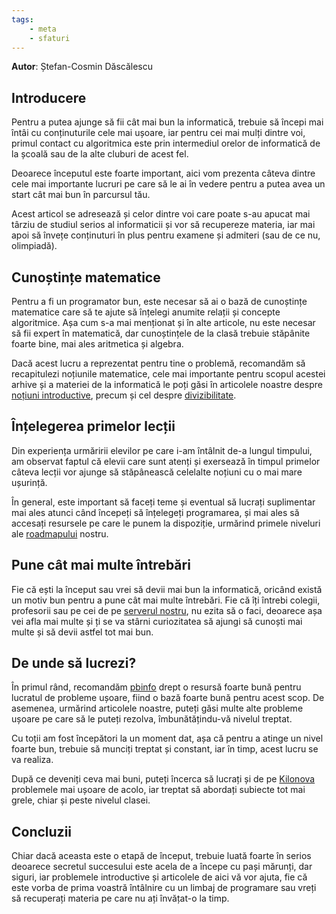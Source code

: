 ```yaml
---
tags:
    - meta
    - sfaturi
---
```


**Autor**: Ștefan-Cosmin Dăscălescu

## Introducere

Pentru a putea ajunge să fii cât mai bun la informatică, trebuie să începi mai
întâi cu conținuturile cele mai ușoare, iar pentru cei mai mulți dintre voi,
primul contact cu algoritmica este prin intermediul orelor de informatică de la
școală sau de la alte cluburi de acest fel.

Deoarece începutul este foarte important, aici vom prezenta câteva dintre cele
mai importante lucruri pe care să le ai în vedere pentru a putea avea un start
cât mai bun în parcursul tău.

Acest articol se adresează și celor dintre voi care poate s-au apucat mai târziu
de studiul serios al informaticii și vor să recupereze materia, iar mai apoi să
învețe conținuturi în plus pentru examene și admiteri (sau de ce nu, olimpiadă).

## Cunoștințe matematice

Pentru a fi un programator bun, este necesar să ai o bază de cunoștințe
matematice care să te ajute să înțelegi anumite relații și concepte algoritmice.
Așa cum s-a mai menționat și în alte articole, nu este necesar să fii expert în
matematică, dar cunoștințele de la clasă trebuie stăpânite foarte bine, mai ales
aritmetica și algebra.

Dacă acest lucru a reprezentat pentru tine o problemă, recomandăm să
recapitulezi noțiunile matematice, cele mai importante pentru scopul acestei
arhive și a materiei de la informatică le poți găsi în articolele noastre despre
[noțiuni introductive](https://edu.roalgo.ro/cppintro/basic-math/), precum și
cel despre [divizibilitate](https://edu.roalgo.ro/usor/divisibility/).

## Înțelegerea primelor lecții

Din experiența urmăririi elevilor pe care i-am întâlnit de-a lungul timpului, am
observat faptul că elevii care sunt atenți și exersează în timpul primelor
câteva lecții vor ajunge să stăpânească celelalte noțiuni cu o mai mare
ușurință.

În general, este important să faceți teme și eventual să lucrați suplimentar mai
ales atunci când începeți să înțelegeți programarea, și mai ales să accesați
resursele pe care le punem la dispoziție, urmărind primele niveluri ale
[roadmapului](https://edu.roalgo.ro/usor/roadmap/) nostru.

## Pune cât mai multe întrebări

Fie că ești la început sau vrei să devii mai bun la informatică, oricând există
un motiv bun pentru a pune cât mai multe întrebări. Fie că îți întrebi colegii,
profesorii sau pe cei de pe [serverul nostru](https://discord.gg/roalgo), nu
ezita să o faci, deoarece așa vei afla mai multe și ți se va stârni curiozitatea
să ajungi să cunoști mai multe și să devii astfel tot mai bun.

## De unde să lucrezi?

În primul rând, recomandăm [pbinfo](https://pbinfo.ro) drept o resursă foarte
bună pentru lucratul de probleme ușoare, fiind o bază foarte bună pentru acest
scop. De asemenea, urmărind articolele noastre, puteți găsi multe alte probleme
ușoare pe care să le puteți rezolva, îmbunătățindu-vă nivelul treptat.

Cu toții am fost începători la un moment dat, așa că pentru a atinge un nivel
foarte bun, trebuie să munciți treptat și constant, iar în timp, acest lucru se
va realiza.

După ce deveniți ceva mai buni, puteți încerca să lucrați și de pe
[Kilonova](https://kilonova.ro) problemele mai ușoare de acolo, iar treptat să
abordați subiecte tot mai grele, chiar și peste nivelul clasei.

## Concluzii

Chiar dacă aceasta este o etapă de început, trebuie luată foarte în serios
deoarece secretul succesului este acela de a începe cu pași mărunți, dar siguri,
iar problemele introductive și articolele de aici vă vor ajuta, fie că este
vorba de prima voastră întâlnire cu un limbaj de programare sau vreți să
recuperați materia pe care nu ați învățat-o la timp.
